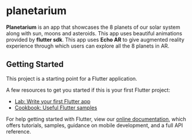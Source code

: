 # planetarium

**Planetarium** is an app that showcases the 8 planets of our solar system along with sun, moons and asteroids. This app uses beautiful animations provided by **flutter sdk**. This app uses **Echo AR** to give augmented reality experience through which users can explore all the 8 planets in AR.

## Getting Started

This project is a starting point for a Flutter application.

A few resources to get you started if this is your first Flutter project:

- [Lab: Write your first Flutter app](https://flutter.dev/docs/get-started/codelab)
- [Cookbook: Useful Flutter samples](https://flutter.dev/docs/cookbook)

For help getting started with Flutter, view our
[online documentation](https://flutter.dev/docs), which offers tutorials,
samples, guidance on mobile development, and a full API reference.

